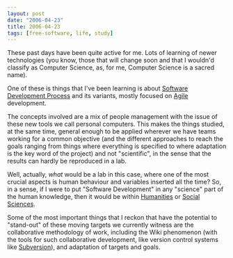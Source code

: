 ```yaml
---
layout: post
date: "2006-04-23"
title: 2006-04-23
tags: [free-software, life, study]
---
```

These past days have been quite active for me. Lots of learning of
newer technologies (you know, those that will change soon and that
I wouldn'd classify as Computer Science, as, for me, Computer
Science is a sacred name).

One of these is things that I've been learning is about
[Software Development Process](http://en.wikipedia.org/wiki/Software_development_process)
and its variants, mostly focused on
[Agile](http://agilcoop.incubadora.fapesp.br/) development.

The concepts involved are a mix of people management with the issue
of these new tools we call personal computers. This makes the
things studied, at the same time, general enough to be applied
wherever we have teams working for a common objective (and the
different approaches to reach the goals ranging from things where
everything is specified to where adaptation is the key word of the
project) and not "scientific", in the sense that the results can
hardly be reproduced in a lab.

Well, actually, *what* would be a lab in this case, where one of
the most crucial aspects is human behaviour and variables inserted
all the time? So, in a sense, if I were to put "Software
Development" in any "science" part of the human knowledge, then it
would be within
[Humanities](http://en.wikipedia.org/wiki/Humanities) or
[Social Sciences](http://en.wikipedia.org/wiki/Social_sciences).



Some of the most important things that I reckon that have the
potential to "stand-out" of these moving targets we currently
witness are the collaborative methodology of work, including the
Wiki phenomenon (with the tools for such collaborative development,
like version control systems like
[Subversion](http://subversion.tigris.org/)), and adaptation of
targets and goals.


